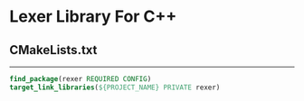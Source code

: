 # Lexer Library For C++

## CMakeLists.txt

---

```cmake
find_package(rexer REQUIRED CONFIG)
target_link_libraries(${PROJECT_NAME} PRIVATE rexer)
```
